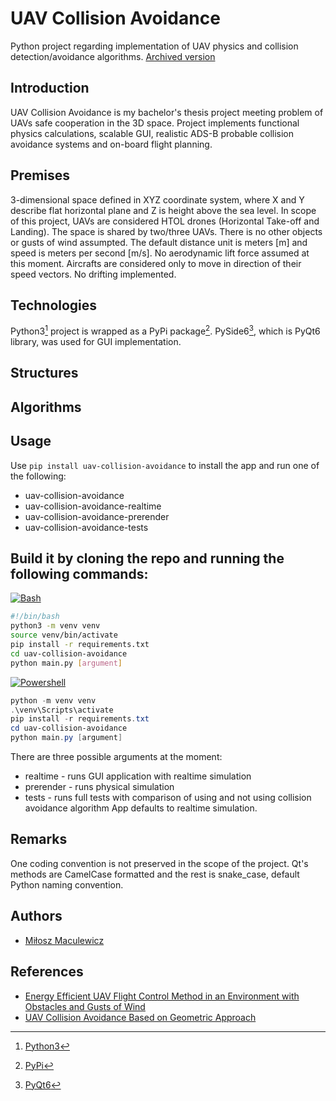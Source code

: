 # UAV Collision Avoidance

Python project regarding implementation of UAV physics and collision detection/avoidance algorithms.
[Archived version](https://github.com/mldxo/uav-collision-avoidance-2)

## Introduction

UAV Collision Avoidance is my bachelor's thesis project meeting problem of UAVs safe cooperation in the 3D space. Project implements functional physics calculations, scalable GUI, realistic ADS-B probable collision avoidance systems and on-board flight planning.

## Premises

3-dimensional space defined in XYZ coordinate system, where X and Y describe flat horizontal plane and Z is height above the sea level. In scope of this project, UAVs are considered HTOL drones (Horizontal Take-off and Landing). The space is shared by two/three UAVs. There is no other objects or gusts of wind assumpted. The default distance unit is meters [m] and speed is meters per second [m/s]. No aerodynamic lift force assumed at this moment. Aircrafts are considered only to move in direction of their speed vectors. No drifting implemented.

## Technologies

Python3[^1] project is wrapped as a PyPi package[^2]. PySide6[^3], which is PyQt6 library, was used for GUI implementation.

## Structures

## Algorithms

## Usage

Use `pip install uav-collision-avoidance` to install the app and run one of the following:
- uav-collision-avoidance
- uav-collision-avoidance-realtime
- uav-collision-avoidance-prerender
- uav-collision-avoidance-tests

## Build it by cloning the repo and running the following commands:

[![Bash](https://skillicons.dev/icons?i=bash)](https://skillicons.dev)

```bash
#!/bin/bash
python3 -m venv venv
source venv/bin/activate
pip install -r requirements.txt
cd uav-collision-avoidance
python main.py [argument]
```

[![Powershell](https://skillicons.dev/icons?i=powershell)](https://skillicons.dev)

```powershell
python -m venv venv
.\venv\Scripts\activate
pip install -r requirements.txt
cd uav-collision-avoidance
python main.py [argument]
```

There are three possible arguments at the moment:
- realtime - runs GUI application with realtime simulation
- prerender - runs physical simulation
- tests - runs full tests with comparison of using and not using collision avoidance algorithm
App defaults to realtime simulation.

## Remarks

One coding convention is not preserved in the scope of the project. Qt's methods are CamelCase formatted and the rest is snake_case, default Python naming convention.

## Authors

- [Miłosz Maculewicz](https://github.com/mldxo)

## References

- [Energy Efficient UAV Flight Control Method in an Environment with Obstacles and Gusts of Wind](https://www.mdpi.com/1638452)
- [UAV Collision Avoidance Based on Geometric Approach](https://ieeexplore.ieee.org/document/4655013)

[^1]: [Python3](https://www.python.org/)
[^2]: [PyPi](https://pypi.org/)
[^3]: [PyQt6](https://doc.qt.io/qtforpython-6/)
